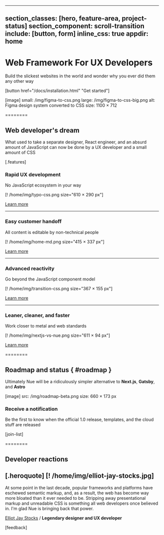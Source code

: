 
---
section_classes: [hero, feature-area, project-status]
section_component: scroll-transition
include: [button, form]
inline_css: true
appdir: home
---


# Web Framework For UX Developers
Build the slickest websites in the world and wonder why you ever did them any other way

[button href="/docs/installation.html" "Get started"]

[image]
  small: /img/figma-to-css.png
  large: /img/figma-to-css-big.png
  alt: Figma design system converted to CSS
  size: 1100 × 712


========


## Web developer's dream
What used to take a separate designer, React engineer, and an absurd amount of JavaScript can now be done by a UX developer and a small amount of CSS



[.features]

  ### Rapid UX development
  No JavaScript ecosystem in your way

  [! /home/img/typo-css.png size="610 × 290 px"]

  [Learn more](/docs/)

  ---

  ### Easy customer handoff
  All content is editable by non-technical people

  [! /home/img/home-md.png size="415 × 337 px"]

  [Learn more](/docs/content.html)


  ---
  ### Advanced reactivity
  Go beyond the JavaScript component model

  [! /home/img/transition-css.png size="367 × 155 px"]

  [Learn more](/docs/reactivity.html)

  ---

  ### Leaner, cleaner, and faster
  Work closer to metal and web standards

  [! /home/img/nextjs-vs-nue.png size="611 × 94 px"]

  [Learn more](/docs/performance-optimization.html)


========


## Roadmap and status { #roadmap }
Ultimately Nue will be a ridiculously simpler alternative to **Next.js**, **Gatsby**, and **Astro**

[image]
  src: /img/roadmap-beta.png
  size: 660 × 173 px


### Receive a notification
Be the first to know when the official 1.0 release, templates, and the cloud stuff are released

[join-list]


========


## Developer reactions

[.heroquote]
  [! /home/img/elliot-jay-stocks.jpg]
  ---
  At some point in the last decade, popular frameworks and platforms have eschewed semantic markup, and, as a result, the web has become way more bloated than it ever needed to be. Stripping away presentational markup and unreadable CSS is something all web developers once believed in. I'm glad Nue is bringing back that power.

  [Elliot Jay Stocks](//elliotjaystocks.com/) /
  **Legendary designer and UX developer**


[feedback]



